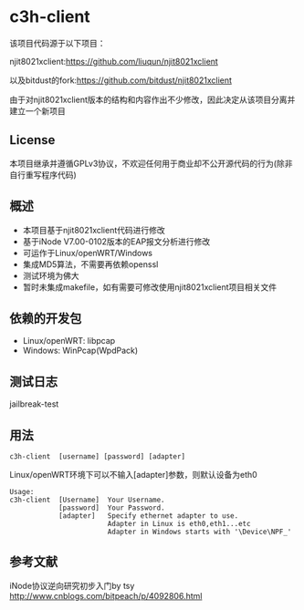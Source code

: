 c3h-client
===========
该项目代码源于以下项目：

njit8021xclient:https://github.com/liuqun/njit8021xclient

以及bitdust的fork:https://github.com/bitdust/njit8021xclient

由于对njit8021xclient版本的结构和内容作出不少修改，因此决定从该项目分离并建立一个新项目

License
---------
本项目继承并遵循GPLv3协议，不欢迎任何用于商业却不公开源代码的行为(除非自行重写程序代码)

概述
-----
* 本项目基于njit8021xclient代码进行修改
* 基于iNode V7.00-0102版本的EAP报文分析进行修改
* 可运作于Linux/openWRT/Windows
* 集成MD5算法，不需要再依赖openssl
* 测试环境为佛大
* 暂时未集成makefile，如有需要可修改使用njit8021xclient项目相关文件

依赖的开发包
--------
* Linux/openWRT: libpcap
* Windows: WinPcap(WpdPack)

测试日志
-----
jailbreak-test

用法
-----
```
c3h-client  [username] [password] [adapter]
```
Linux/openWRT环境下可以不输入[adapter]参数，则默认设备为eth0
```
Usage:
c3h-client	[Username]	Your Username.
			[password]	Your Password.
			[adapter]	Specify ethernet adapter to use.
						Adapter in Linux is eth0,eth1...etc
						Adapter in Windows starts with '\Device\NPF_'
```

参考文献
---------
iNode协议逆向研究初步入门by tsy http://www.cnblogs.com/bitpeach/p/4092806.html